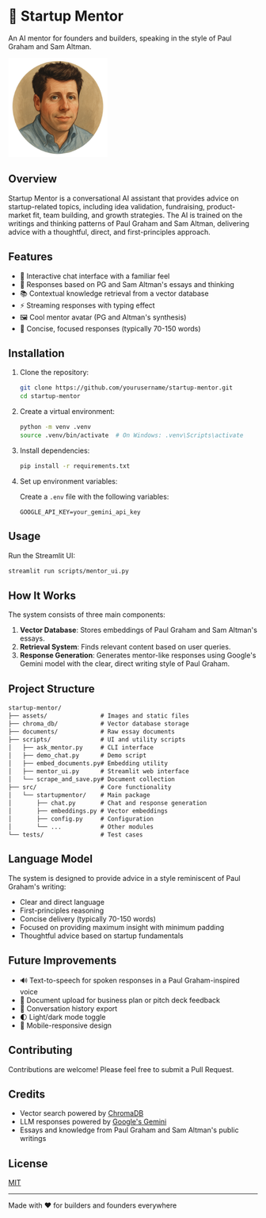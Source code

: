 # 🚀 Startup Mentor

An AI mentor for founders and builders, speaking in the style of Paul Graham and Sam Altman.

<img src="assets/mentor_avatar.png" alt="Startup Mentor" width="200"/>

## Overview

Startup Mentor is a conversational AI assistant that provides advice on startup-related topics, including idea validation, fundraising, product-market fit, team building, and growth strategies. The AI is trained on the writings and thinking patterns of Paul Graham and Sam Altman, delivering advice with a thoughtful, direct, and first-principles approach.

## Features

- 💬 Interactive chat interface with a familiar feel
- 🧠 Responses based on PG and Sam Altman's essays and thinking
- 📚 Contextual knowledge retrieval from a vector database
- ⚡ Streaming responses with typing effect
- 🖼️ Cool mentor avatar (PG and Altman's synthesis)
- 📝 Concise, focused responses (typically 70-150 words)

## Installation

1. Clone the repository:

   ```bash
   git clone https://github.com/yourusername/startup-mentor.git
   cd startup-mentor
   ```

2. Create a virtual environment:

   ```bash
   python -m venv .venv
   source .venv/bin/activate  # On Windows: .venv\Scripts\activate
   ```

3. Install dependencies:

   ```bash
   pip install -r requirements.txt
   ```

4. Set up environment variables:

   Create a `.env` file with the following variables:
   ```
   GOOGLE_API_KEY=your_gemini_api_key
   ```

## Usage

Run the Streamlit UI:

```bash
streamlit run scripts/mentor_ui.py
```

## How It Works

The system consists of three main components:

1. **Vector Database**: Stores embeddings of Paul Graham and Sam Altman's essays.
2. **Retrieval System**: Finds relevant content based on user queries.
3. **Response Generation**: Generates mentor-like responses using Google's Gemini model with the clear, direct writing style of Paul Graham.

## Project Structure

```
startup-mentor/
├── assets/               # Images and static files
├── chroma_db/            # Vector database storage
├── documents/            # Raw essay documents
├── scripts/              # UI and utility scripts
│   ├── ask_mentor.py     # CLI interface
│   ├── demo_chat.py      # Demo script
│   ├── embed_documents.py# Embedding utility
│   ├── mentor_ui.py      # Streamlit web interface
│   └── scrape_and_save.py# Document collection
├── src/                  # Core functionality
│   └── startupmentor/    # Main package
│       ├── chat.py       # Chat and response generation
│       ├── embeddings.py # Vector embeddings
│       ├── config.py     # Configuration
│       └── ...           # Other modules
└── tests/                # Test cases
```

## Language Model

The system is designed to provide advice in a style reminiscent of Paul Graham's writing:
- Clear and direct language
- First-principles reasoning
- Concise delivery (typically 70-150 words)
- Focused on providing maximum insight with minimum padding
- Thoughtful advice based on startup fundamentals

## Future Improvements

- 🔊 Text-to-speech for spoken responses in a Paul Graham-inspired voice
- 📁 Document upload for business plan or pitch deck feedback
- 💾 Conversation history export
- 🌓 Light/dark mode toggle
- 📱 Mobile-responsive design

## Contributing

Contributions are welcome! Please feel free to submit a Pull Request.

## Credits

- Vector search powered by [ChromaDB](https://github.com/chroma-core/chroma)
- LLM responses powered by [Google's Gemini](https://ai.google.dev/)
- Essays and knowledge from Paul Graham and Sam Altman's public writings

## License

[MIT](LICENSE)

---

Made with ❤️ for builders and founders everywhere




